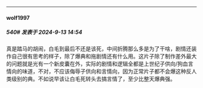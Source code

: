 ﻿
*****

####  wolf1997  
##### 540#       发表于 2024-9-13 14:54

真是踏马的胡闹，白毛到最后不还是该死，中间折腾那么多是为了干啥，剧情还装作自己很有思考的样子，除了爆典和拖剧情还有什么用。这片子除了制作差外最大的问题就是光有一个新皮囊在外，实际的剧情和逻辑全都是上世纪子供向/狗血言情向的味道，不对，不应该侮辱子供向和言情向，因为正常片子都不会爆这种反人类级别的典。不如说早该让白毛死转头去搞言情了，至少比整天爆典强。

